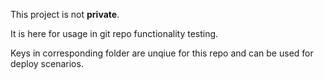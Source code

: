 This project is not **private**.

It is here for usage in git repo functionality testing.

Keys in corresponding folder are unqiue for this repo and can be used for deploy scenarios.